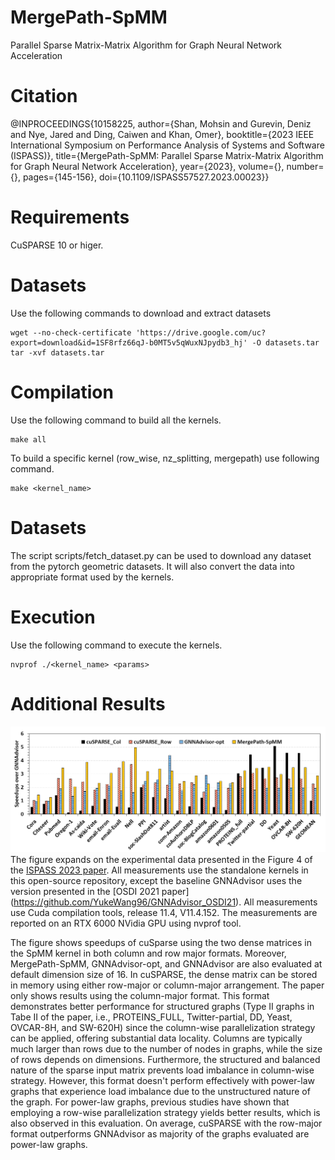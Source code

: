 # MergePath-SpMM

Parallel Sparse Matrix-Matrix Algorithm for Graph Neural Network Acceleration

# Citation
@INPROCEEDINGS{10158225,
  author={Shan, Mohsin and Gurevin, Deniz and Nye, Jared and Ding, Caiwen and Khan, Omer},
  booktitle={2023 IEEE International Symposium on Performance Analysis of Systems and Software (ISPASS)}, 
  title={MergePath-SpMM: Parallel Sparse Matrix-Matrix Algorithm for Graph Neural Network Acceleration}, 
  year={2023},
  volume={},
  number={},
  pages={145-156},
  doi={10.1109/ISPASS57527.2023.00023}}

# Requirements
CuSPARSE 10 or higer.

# Datasets
Use the following commands to download and extract datasets
```
wget --no-check-certificate 'https://drive.google.com/uc?export=download&id=1SF8rfz66qJ-b0MT5v5qWuxNJpydb3_hj' -O datasets.tar
tar -xvf datasets.tar
```

# Compilation
Use the following command to build all the kernels.
```
make all
```
To build a specific kernel (row_wise, nz_splitting, mergepath) use following command.
```
make <kernel_name>
```

# Datasets
The script scripts/fetch_dataset.py can be used to download any dataset from the pytorch geometric datasets. It will also convert the data into appropriate format used by the kernels.

# Execution
Use the following command to execute the kernels.
```
nvprof ./<kernel_name> <params>
```
# Additional Results
![Additional Results](ar.png)
The figure expands on the experimental data presented in the Figure 4 of the [ISPASS 2023 paper](https://ieeexplore.ieee.org/abstract/document/10158225). All measurements use the standalone kernels in this open-source repository, except the baseline GNNAdvisor uses the version presented in the [OSDI 2021 paper] (https://github.com/YukeWang96/GNNAdvisor_OSDI21). All measurements use Cuda compilation tools, release 11.4, V11.4.152. The measurements are reported on an RTX 6000 NVidia GPU using nvprof tool. 

The figure shows speedups of cuSparse using the two dense matrices in the SpMM kernel in both column and row major formats. Moreover, MergePath-SpMM, GNNAdvisor-opt, and GNNAdvisor are also evaluated at default dimension size of 16. In cuSPARSE, the dense matrix can be stored in memory using either row-major or column-major arrangement. The paper only shows results using the column-major format. This format demonstrates better performance for structured graphs (Type II graphs in Tabe II of the paper, i.e., PROTEINS_FULL, Twitter-partial, DD, Yeast, OVCAR-8H, and SW-620H) since the column-wise parallelization strategy can be applied, offering substantial data locality. Columns are typically much larger than rows due to the number of nodes in graphs, while the size of rows depends on dimensions. Furthermore, the structured and balanced nature of the sparse input matrix prevents load imbalance in column-wise strategy. However, this format doesn't perform effectively with power-law graphs that experience load imbalance due to the unstructured nature of the graph. For power-law graphs, previous studies have shown that employing a row-wise parallelization strategy yields better results, which is also observed in this evaluation. On average, cuSPARSE with the row-major format outperforms GNNAdvisor as majority of the graphs evaluated are power-law graphs.
